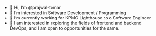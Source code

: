 - 👋 Hi, I’m @prajwal-tomar
- 👀 I’m interested in Software Development / Programming
- 🌱 I’m currently working for KPMG Lighthouse as a Software Engineer
- 💞️ I am interested in exploring the fields of frontend and backend DevOps, and I am open to opportunities for the same.

<!---
prajwal-tomar/prajwal-tomar is a ✨ special ✨ repository because its `README.md` (this file) appears on your GitHub profile.
You can click the Preview link to take a look at your changes.
--->
